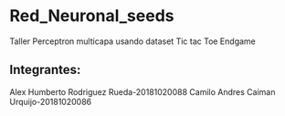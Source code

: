 # Red_Neuronal_seeds
Taller Perceptron multicapa usando dataset Tic tac Toe Endgame

## Integrantes:
Alex Humberto Rodriguez Rueda-20181020088
Camilo Andres Caiman Urquijo-20181020086

